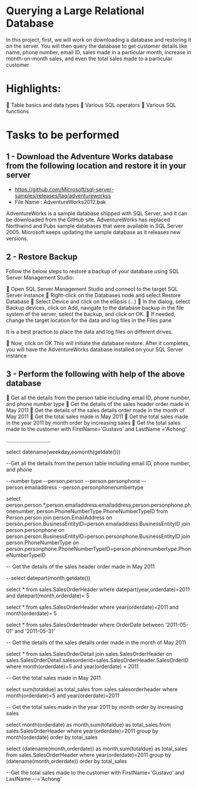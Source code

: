
# Querying a Large Relational Database

In this project, first, we will work on downloading a database and restoring it on the server. 
You will then query the database to get customer details like name, phone number, email ID, 
sales made in a particular month, increase in month-on-month sales, and even the total sales 
made to a particular customer

# Highlights: 

 Table basics and data types 
 Various SQL operators
 Various SQL functions



# Tasks to be performed

 ## 1 - Download the Adventure Works database from the following location and restore it in your server 

- https://github.com/Microsoft/sql-server-samples/releases/tag/adventureworkss
 - File Name : AdventureWorks2012.bak

AdventureWorks is a sample database shipped with SQL Server, and it can be downloaded 
from the GitHub site. AdventureWorks has replaced Northwind and Pubs sample databases 
that were available in SQL Server 2005. Microsoft keeps updating the sample database as it 
releases new versions.

## 2 - Restore Backup

Follow the below steps to restore a backup of your database using SQL Server Management 
Studio: 

 Open SQL Server Management Studio and connect to the target SQL Server instance 
 Right-click on the Databases node and select Restore Database 
 Select Device and click on the ellipsis (...) 
 In the dialog, select Backup devices, click on Add, navigate to the database backup in 
the file system of the server, select the backup, and click on OK. 
 If needed, change the target location for the data and log files in the Files pane 

 It is a best practice to place the data and log files on different drives. 

 Now, click on OK 
This will initiate the database restore. After it completes, you will have the 
AdventureWorks database installed on your SQL Server instance

## 3 - Perform the following with help of the above database 

 Get all the details from the person table including email ID, phone number, and phone 
number type 
 Get the details of the sales header order made in May 2011 
 Get the details of the sales details order made in the month of May 2011 
 Get the total sales made in May 2011 
 Get the total sales made in the year 2011 by month order by increasing sales 
 Get the total sales made to the customer with FirstName='Gustavo' and LastName 
='Achong'



..............................



select datename(weekday,eomonth(getdate()))

--Get all the details from the person table including email ID, phone number, and phone

--number type
--person.person
--person.personphone
--person.emailaddress
--person.personphonenumbertype

select person.person.*,person.emailaddress.emailaddress,person.personphone.phonenumber,
person.PhoneNumberType.PhoneNumberTypeID from Person.person
join person.EmailAddress on
person.person.BusinessEntityID=person.emailaddress.BusinessEntityID
join person.personphone on
person.person.BusinessEntityID=person.personphone.BusinessEntityID
join person.PhoneNumberType on
person.personphone.PhoneNumberTypeID=person.phonenumbertype.PhoneNumberTypeID



-- Get the details of the sales header order made in May 2011

--select datepart(month,getdate())

select * from sales.SalesOrderHeader
where datepart(year,orderdate)=2011 and datepart(month,orderdate)= 5

select * from sales.SalesOrderHeader
where year(orderdate)=2011 and month(orderdate)= 5

select * from sales.SalesOrderHeader
where OrderDate between '2011-05-01' and '2011-05-31'


-- Get the details of the sales details order made in the month of May 2011

select * from sales.SalesOrderDetail join
sales.SalesOrderHeader on sales.SalesOrderDetail.salesorderid=sales.SalesOrderHeader.SalesOrderID
where month(orderdate)=5 and year(orderdate) = 2011


-- Get the total sales made in May 2011

select sum(totaldue) as total_sales from sales.salesorderheader
where month(orderdate)=5 and year(orderdate)=2011

-- Get the total sales made in the year 2011 by month order by increasing sales 

select month(orderdate) as month,sum(totaldue) as total_sales
from sales.SalesOrderHeader where year(orderdate)=2011
group by month(orderdate)
order by total_sales


select (datename(month,orderdate)) as month,sum(totaldue) as total_sales
from sales.SalesOrderHeader where year(orderdate)=2011
group by (datename(month,orderdate))
order by total_sales

--Get the total sales made to the customer with FirstName='Gustavo' and LastName
--='Achong'
